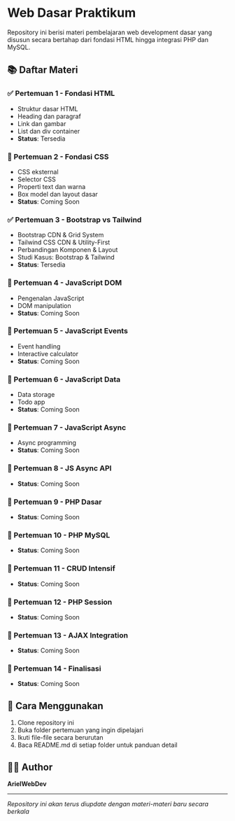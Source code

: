# Web Dasar Praktikum

Repository ini berisi materi pembelajaran web development dasar yang disusun secara bertahap dari fondasi HTML hingga integrasi PHP dan MySQL.

## 📚 Daftar Materi

### ✅ Pertemuan 1 - Fondasi HTML
- Struktur dasar HTML
- Heading dan paragraf
- Link dan gambar
- List dan div container
- **Status**: Tersedia

### 🔄 Pertemuan 2 - Fondasi CSS
- CSS eksternal
- Selector CSS
- Properti text dan warna
- Box model dan layout dasar
- **Status**: Coming Soon

### ✅ Pertemuan 3 - Bootstrap vs Tailwind
- Bootstrap CDN & Grid System
- Tailwind CSS CDN & Utility-First
- Perbandingan Komponen & Layout
- Studi Kasus: Bootstrap & Tailwind
- **Status**: Tersedia

### 🔄 Pertemuan 4 - JavaScript DOM
- Pengenalan JavaScript
- DOM manipulation
- **Status**: Coming Soon

### 🔄 Pertemuan 5 - JavaScript Events
- Event handling
- Interactive calculator
- **Status**: Coming Soon

### 🔄 Pertemuan 6 - JavaScript Data
- Data storage
- Todo app
- **Status**: Coming Soon

### 🔄 Pertemuan 7 - JavaScript Async
- Async programming
- **Status**: Coming Soon

### 🔄 Pertemuan 8 - JS Async API
- **Status**: Coming Soon

### 🔄 Pertemuan 9 - PHP Dasar
- **Status**: Coming Soon

### 🔄 Pertemuan 10 - PHP MySQL
- **Status**: Coming Soon

### 🔄 Pertemuan 11 - CRUD Intensif
- **Status**: Coming Soon

### 🔄 Pertemuan 12 - PHP Session
- **Status**: Coming Soon

### 🔄 Pertemuan 13 - AJAX Integration
- **Status**: Coming Soon

### 🔄 Pertemuan 14 - Finalisasi
- **Status**: Coming Soon

## 🚀 Cara Menggunakan

1. Clone repository ini
2. Buka folder pertemuan yang ingin dipelajari
3. Ikuti file-file secara berurutan
4. Baca README.md di setiap folder untuk panduan detail

## 👨‍💻 Author

**ArielWebDev**

---
*Repository ini akan terus diupdate dengan materi-materi baru secara berkala*
